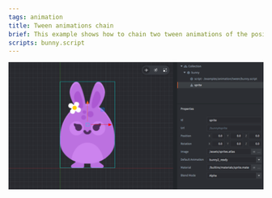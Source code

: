 ```yaml
---
tags: animation
title: Tween animations chain
brief: This example shows how to chain two tween animations of the position of a game object. In addition, the scale and tint is animated separately.
scripts: bunny.script
---
```


![tween](chained_tween.png)

